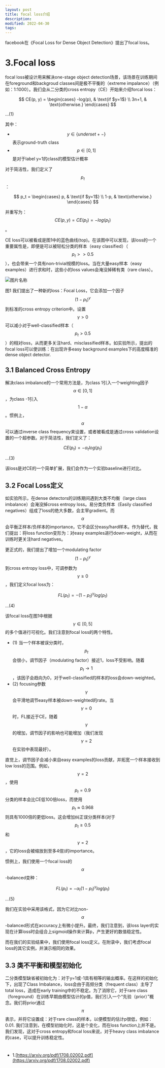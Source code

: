 ```yaml
---
layout: post
title: focal loss介绍
description: 
modified: 2022-04-30
tags: 
---
```


facebook在《Focal Loss for Dense Object Detection》提出了focal loss。

# 3.Focal loss

focal loss被设计用来解决one-stage object detection场景，该场景在训练期间在foreground和backgroud classes间是极不平衡的（extreme impalance）（例如：1:1000）。我们会从二分类的cross entropy（CE）开始来介绍forcal loss：

$$
CE(p, y) = \begin{cases}
-log(p),  & \text{if $y=1$} \\
3n+1, & \text{otherwise.}
\end{cases}
$$

...(1)

其中：

- $$y \in \lbrace underset{+}{-} \rbrace$$表示ground-truth class
- $$p \in [0, 1]$$是对于label y=1的class的模型估计概率

对于简洁性，我们定义了$$p_t$$：

$$
p_t = \begin{cases}
p,  & \text{if $y=1$} \\
1-p, & \text{otherwise.}
\end{cases}
$$

并重写为：$$CE(p, y) = CE(p_t) = - log(p_t)$$。

CE loss可以被看成是图1中的蓝色曲线(top)。在该图中可以发现，该loss的一个重要属性是，即便是可以被轻松分类的样本（easy classified）（$$p_t >> 0.5$$），也会带来一个具有non-trivial规模的loss。当在大量easy样本（easy examples）进行求和时，这些小的loss values会淹没掉稀有类（rare class）。

<img alt="图片名称" src="https://picabstract-preview-ftn.weiyun.com/ftn_pic_abs_v3/a3db84ea68f85701fc6bc2e893edc9e6e56db2f8f3a9f9fe506c74ee2dfdfc52758ebf56d65f9d36f345deffa4f977f0?pictype=scale&amp;from=30113&amp;version=3.3.3.3&amp;fname=1.jpg&amp;size=750">

图1 我们提出了一种新的loss：Focal Loss，它会添加一个因子$$(1 - p_t)^{\gamma}$$到标准的cross entropy criterion中。设置$$\gamma > 0$$可以减小对于well-classified样本（$$p_t > 0.5$$）的相对loss，从而更多关注hard、misclassified样本。如实验所示，提出的focal loss可以使训练：在出现许多easy background examples下的高度精准的dense object detector.

## 3.1 Balanced Cross Entropy

解决class imbalance的一个常用方法是，为class 1引入一个weighting因子$$\alpha \in [0, 1]$$，为class -1引入$$1 - \alpha$$。惯例上，$$\alpha$$可以通过inverse class frequency来设置，或者被看成是通过cross validation设置的一个超参数。对于简洁性，我们定义了：

$$
CE(p_t) = -\alpha_t log(p_t)
$$

...(3)

该loss是对CE的一个简单扩展，我们会作为一个实验baseline进行对比。

## 3.2 Focal Loss定义

如实验所示，在dense detectors的训练期间遇到大类不均衡（large class imbalance）会淹没掉cross entropy loss。易分类负样本（Easily classified negatives）组成了loss的绝大多数，会主宰gradient。而$$\alpha$$会平衡正样本/负样本的importance，它不会区分easy/hard样本。作为替代，我们提出：将loss function变形为：对easy examples进行down-weight，从而在训练时更关注hard negatives。

更正式的，我们提出了增加一个modulating factor $$(1 - p_t)^{\gamma}$$到cross entropy loss中，可调参数为$$\gamma \geq 0$$，我们定义focal loss为：

$$
FL(p_t) = -(1-p_t)^{\gamma} log(p_t)
$$

...(4)

该focal loss在图1中根据$$\gamma \in [0, 5]$$的多个值进行可视化。我们注意到focal loss的两个特性。

- (1) 当一个样本被误分类时，$$p_t$$会很小，调节因子（modulating factor）接近1，loss不受影响。随着$$p_t \rightarrow 1$$，该因子会趋向为0，对于well-classified的样本的loss会down-weighted。
- (2) focusing参数$$\gamma$$会平滑地调节easy样本被down-weighted的rate。当$$\gamma=0$$时，FL接近于CE，随着$$\gamma$$的增加，调节因子的影响也可能增加（我们发现$$\gamma=2$$在实验中表现最好）。

直觉上，调节因子会减小来自easy examples的loss贡献，并拓宽一个样本接收到low loss的范围。例如，$$\gamma=2$$，使用$$p_t=0.9$$分类的样本会比CE低100倍loss，而使用$$p_t \approx 0.968$$则具有1000倍的更低loss。这会增加纠正误分类样本(对于$$p_t \geq 0.5$$和$$\gamma=2$$，它的loss会被缩放到至多4倍)的importance。

惯例上，我们使用一个focal loss的$$\alpha$$-balanced变种：

$$
FL(p_t) = -\alpha_t (1 - p_t)^{\gamma} log(p_t)
$$

...(5)

我们在实验中采用该格式，因为它对比non-$$\alpha$$-balanced形式在accuracy上有微小提升。最终，我们注意到，该loss layer的实现在计算loss时会组合上sigmoid操作来计算p，产生更好的数值稳定性。

而在我们的实验结果中，我们使用focal loss定义。在附录中，我们考虑focal loss的其它实例，并演示相同的效果。

## 3.3 类不平衡和模型初始化

二分类模型缺省被初始化为：对于y=1或-1具有相等的输出概率。在这样的初始化下，出现了Class Imbalance，loss会由于高频分类（frequent class）主导了total loss，造成在early training中的不稳定。为了消除它，对于rare class（foreground）在训练早期由模型估计的p值，我们引入一个“先验（prior）”概念。我们将prior通过$$\pi$$表示，并将它设置成：对于rare class的样本，以便模型的估计p很低，例如：0.01. 我们注意到，在模型初始化时，这是个变化，而在loss function上并不是。我们发现，这对于cross entropy和focal loss来说，对于heavy class imbalance的case，可以提升训练稳定性。



# 

- 1.[https://arxiv.org/pdf/1708.02002.pdf](https://arxiv.org/pdf/1708.02002.pdf)